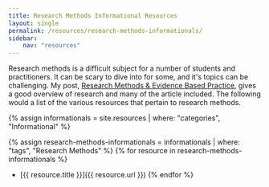 ```yaml
---
title: Research Methods Informational Resources
layout: single
permalink: /resources/research-methods-informationals/
sidebar:
    nav: "resources"
---
```


Research methods is a difficult subject for a number of students and practitioners. It can be scary to dive into for some, and it's topics can be challenging. My post, [Research Methods & Evidence Based Practice](/resources/research-methods-evidence-based-practice), gives a good overview of research and many of the article included. The following would a list of the various resources that pertain to research methods.

{% assign informationals = site.resources | where: "categories", "Informational" %}

{% assign research-methods-informationals = informationals | where: "tags", "Research Methods" %}
{% for resource in research-methods-informationals %}
- [{{ resource.title }}]({{ resource.url }})
{% endfor %}